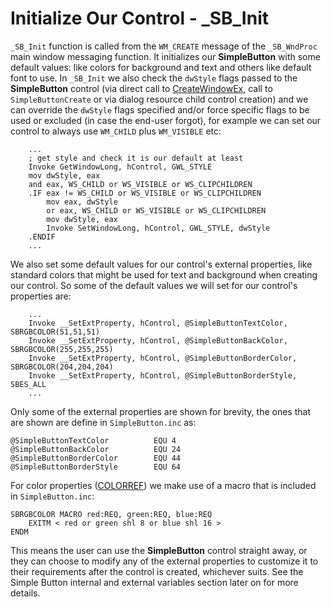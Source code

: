 # Initialize Our Control - \_SB\_Init

`_SB_Init` function is called from the `WM_CREATE` message of the `_SB_WndProc` main window messaging function. It initializes our **SimpleButton** with some default values: like colors for background and text and others like default font to use. In `_SB_Init` we also check the `dwStyle` flags passed to the **SimpleButton** control \(via direct call to [CreateWindowEx](https://msdn.microsoft.com/en-us/library/windows/desktop/ms632680%28v=vs.85%29.aspx), call to `SimpleButtonCreate` or via dialog resource child control creation\) and we can override the `dwStyle` flags specified and/or force specific flags to be used or excluded \(in case the end-user forgot\), for example we can set our control to always use `WM_CHILD` plus `WM_VISIBLE` etc:

```
    ...
    ; get style and check it is our default at least
    Invoke GetWindowLong, hControl, GWL_STYLE
    mov dwStyle, eax
    and eax, WS_CHILD or WS_VISIBLE or WS_CLIPCHILDREN
    .IF eax != WS_CHILD or WS_VISIBLE or WS_CLIPCHILDREN
        mov eax, dwStyle
        or eax, WS_CHILD or WS_VISIBLE or WS_CLIPCHILDREN
        mov dwStyle, eax
        Invoke SetWindowLong, hControl, GWL_STYLE, dwStyle
    .ENDIF
    ...
```

We also set some default values for our control's external properties, like standard colors that might be used for text and background when creating our control. So some of the default values we will set for our control's properties are:

```
    ...
    Invoke __SetExtProperty, hControl, @SimpleButtonTextColor, SBRGBCOLOR(51,51,51)
    Invoke __SetExtProperty, hControl, @SimpleButtonBackColor, SBRGBCOLOR(255,255,255)
    Invoke __SetExtProperty, hControl, @SimpleButtonBorderColor, SBRGBCOLOR(204,204,204)
    Invoke __SetExtProperty, hControl, @SimpleButtonBorderStyle, SBES_ALL
    ...
```

Only some of the external properties are shown for brevity, the ones that are shown are define in `SimpleButton.inc` as:

```
@SimpleButtonTextColor          EQU 4
@SimpleButtonBackColor          EQU 24
@SimpleButtonBorderColor        EQU 44
@SimpleButtonBorderStyle        EQU 64
```

For color properties \([COLORREF](https://msdn.microsoft.com/en-us/library/vs/alm/dd183449%28v=vs.85%29.aspx)\) we make use of a macro that is included in `SimpleButton.inc`:

```
SBRGBCOLOR MACRO red:REQ, green:REQ, blue:REQ
    EXITM < red or green shl 8 or blue shl 16 >
ENDM
```

This means the user can use the **SimpleButton** control straight away, or they can choose to modify any of the external properties to customize it to their requirements after the control is created, whichever suits. See the Simple Button internal and external variables section later on for more details.




